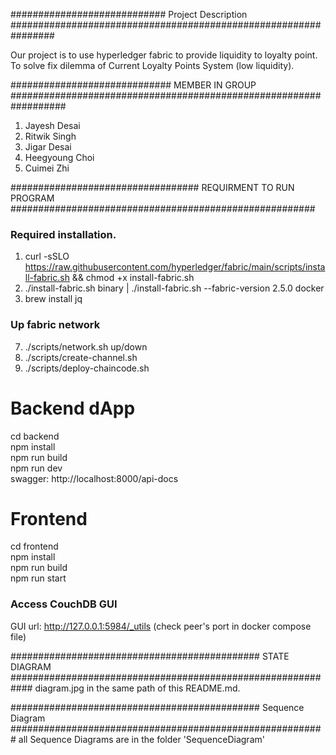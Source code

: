 
############################  Project Description ################################################################

Our project is to use hyperledger fabric to provide liquidity to loyalty point. 
To solve fix dilemma of Current Loyalty Points System (low liquidity).

#############################   MEMBER IN GROUP  ##################################################################

1. Jayesh Desai
2. Ritwik Singh
3. Jigar Desai
4. Heegyoung Choi
5. Cuimei Zhi

################################## REQUIRMENT TO RUN PROGRAM #######################################################
### Required installation.
1. curl -sSLO https://raw.githubusercontent.com/hyperledger/fabric/main/scripts/install-fabric.sh && chmod +x install-fabric.sh
2. ./install-fabric.sh binary | ./install-fabric.sh --fabric-version 2.5.0 docker
3. brew install jq

### Up fabric network
7. ./scripts/network.sh up/down
8. ./scripts/create-channel.sh
9. ./scripts/deploy-chaincode.sh

# Backend dApp
cd backend  
npm install  
npm run build  
npm run dev  
swagger: http://localhost:8000/api-docs

# Frontend
cd frontend  
npm install  
npm run build  
npm run start  

### Access CouchDB GUI
GUI url: http://127.0.0.1:5984/_utils (check peer's port in docker compose file)



#############################################  STATE DIAGRAM  ############################################################
diagram.jpg in the same path of this README.md.

#############################################  Sequence Diagram  #########################################################
all Sequence Diagrams are in the folder 'SequenceDiagram'

